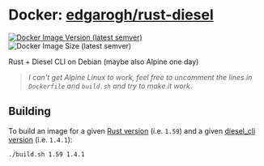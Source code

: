 # Docker: [edgarogh/rust-diesel](https://hub.docker.com/r/edgarogh/rust-diesel)

[![Docker Image Version (latest semver)](https://img.shields.io/docker/v/edgarogh/rust-diesel)](https://hub.docker.com/r/edgarogh/rust-diesel)
![Docker Image Size (latest semver)](https://img.shields.io/docker/image-size/edgarogh/rust-diesel)

Rust + Diesel CLI on Debian (maybe also Alpine one day)

> _I can't get Alpine Linux to work, feel free to uncomment the lines in `Dockerfile` and `build.sh` and try to make it work._

## Building

To build an image for a given [Rust version](https://github.com/rust-lang/rust/tags) (i.e. `1.59`) and a given [diesel_cli version](https://crates.io/crates/diesel_cli/versions) (i.e. `1.4.1`):

```
./build.sh 1.59 1.4.1
```

